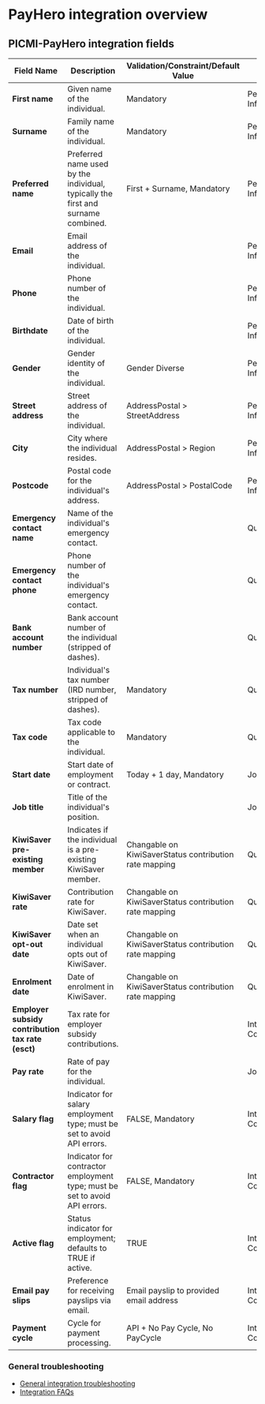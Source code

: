 # PayHero integration overview

## PICMI-PayHero integration fields

| **Field Name**                                    | **Description**                                                                  | **Validation/Constraint/Default Value**                | **Source**                |
|---------------------------------------------------|----------------------------------------------------------------------------------|--------------------------------------------------------|---------------------------|
| **First name**                                    | Given name of the individual.                                                    | Mandatory                                              | Personal Information      |
| **Surname**                                       | Family name of the individual.                                                   | Mandatory                                              | Personal Information      |
| **Preferred name**                                | Preferred name used by the individual, typically the first and surname combined. | First + Surname, Mandatory                             | Personal Information      |
| **Email**                                         | Email address of the individual.                                                 |                                                        | Personal Information      |
| **Phone**                                         | Phone number of the individual.                                                  |                                                        | Personal Information      |
| **Birthdate**                                     | Date of birth of the individual.                                                 |                                                        | Personal Information      |
| **Gender**                                        | Gender identity of the individual.                                               | Gender Diverse                                         | Personal Information      |
| **Street address**                                | Street address of the individual.                                                | AddressPostal > StreetAddress                          | Personal Information      |
| **City**                                          | City where the individual resides.                                               | AddressPostal > Region                                 | Personal Information      |
| **Postcode**                                      | Postal code for the individual's address.                                        | AddressPostal > PostalCode                             | Personal Information      |
| **Emergency contact name**                        | Name of the individual's emergency contact.                                      |                                                        | Questions                 |
| **Emergency contact phone**                       | Phone number of the individual's emergency contact.                              |                                                        | Questions                 |
| **Bank account number**                           | Bank account number of the individual (stripped of dashes).                      |                                                        | Questions                 |
| **Tax number**                                    | Individual's tax number (IRD number, stripped of dashes).                        | Mandatory                                              | Questions                 |
| **Tax code**                                      | Tax code applicable to the individual.                                           | Mandatory                                              | Questions                 |
| **Start date**                                    | Start date of employment or contract.                                            | Today + 1 day, Mandatory                               | Job                       |
| **Job title**                                     | Title of the individual's position.                                              |                                                        | Job                       |
| **KiwiSaver pre-existing member**                 | Indicates if the individual is a pre-existing KiwiSaver member.                  | Changable on KiwiSaverStatus contribution rate mapping | Questions                 |
| **KiwiSaver rate**                                | Contribution rate for KiwiSaver.                                                 | Changable on KiwiSaverStatus contribution rate mapping | Questions                 |
| **KiwiSaver opt-out date**                        | Date set when an individual opts out of KiwiSaver.                               | Changable on KiwiSaverStatus contribution rate mapping | Questions                 |
| **Enrolment date**                                | Date of enrolment in KiwiSaver.                                                  | Changable on KiwiSaverStatus contribution rate mapping | Questions                 |
| **Employer subsidy contribution tax rate (esct)** | Tax rate for employer subsidy contributions.                                     |                                                        | Integration Configuration |
| **Pay rate**                                      | Rate of pay for the individual.                                                  |                                                        | Job                       |
| **Salary flag**                                   | Indicator for salary employment type; must be set to avoid API errors.           | FALSE, Mandatory                                       | Integration Configuration |
| **Contractor flag**                               | Indicator for contractor employment type; must be set to avoid API errors.       | FALSE, Mandatory                                       | Integration Configuration |
| **Active flag**                                   | Status indicator for employment; defaults to TRUE if active.                     | TRUE                                                   | Integration Configuration |
| **Email pay slips**                               | Preference for receiving payslips via email.                                     | Email payslip to provided email address                | Integration Configuration |
| **Payment cycle**                                 | Cycle for payment processing.                                                    | API + No Pay Cycle, No PayCycle                        | Integration Configuration |

<explanation>

### General troubleshooting

- [General integration troubleshooting](integrations#troubleshooting)
- [Integration FAQs](../faqs#integrations)

</explanation>

